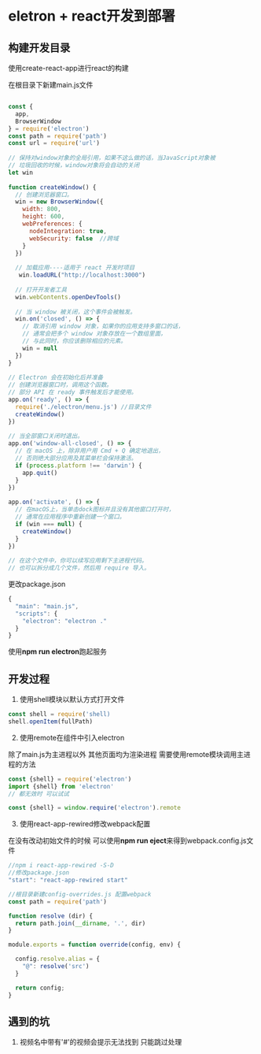 # eletron + react开发到部署

## 构建开发目录

使用create-react-app进行react的构建

在根目录下新建main.js文件

```js

const {
  app,
  BrowserWindow
} = require('electron')
const path = require('path')
const url = require('url')
 
// 保持对window对象的全局引用，如果不这么做的话，当JavaScript对象被
// 垃圾回收的时候，window对象将会自动的关闭
let win
 
function createWindow() {
  // 创建浏览器窗口。
  win = new BrowserWindow({
    width: 800,
    height: 600,
    webPreferences: {
      nodeIntegration: true,
      webSecurity: false  //跨域
    }
  })
 
  // 加载应用----适用于 react 开发时项目
   win.loadURL("http://localhost:3000")
 
  // 打开开发者工具
  win.webContents.openDevTools()
 
  // 当 window 被关闭，这个事件会被触发。
  win.on('closed', () => {
    // 取消引用 window 对象，如果你的应用支持多窗口的话，
    // 通常会把多个 window 对象存放在一个数组里面，
    // 与此同时，你应该删除相应的元素。
    win = null
  })
}
 
// Electron 会在初始化后并准备
// 创建浏览器窗口时，调用这个函数。
// 部分 API 在 ready 事件触发后才能使用。
app.on('ready', () => {
  require('./electron/menu.js') //目录文件
  createWindow()
})
 
// 当全部窗口关闭时退出。
app.on('window-all-closed', () => {
  // 在 macOS 上，除非用户用 Cmd + Q 确定地退出，
  // 否则绝大部分应用及其菜单栏会保持激活。
  if (process.platform !== 'darwin') {
    app.quit()
  }
})
 
app.on('activate', () => {
  // 在macOS上，当单击dock图标并且没有其他窗口打开时，
  // 通常在应用程序中重新创建一个窗口。
  if (win === null) {
    createWindow()
  }
})
 
// 在这个文件中，你可以续写应用剩下主进程代码。
// 也可以拆分成几个文件，然后用 require 导入。
```

更改package.json
```js
{
  "main": "main.js",
  "scripts": {
    "electron": "electron ."
  }
}
```

使用**npm run electron**跑起服务

## 开发过程

1. 使用shell模块以默认方式打开文件

```js
const shell = require('shell)
shell.openItem(fullPath)
```

2. 使用remote在组件中引入electron

除了main.js为主进程以外 其他页面均为渲染进程 需要使用remote模块调用主进程的方法
```js
const {shell} = require('electron')
import {shell} from 'electron'
// 都无效时 可以试试

const {shell} = window.require('electron').remote
```

3. 使用react-app-rewired修改webpack配置

在没有改动初始文件的时候 可以使用**npm run eject**来得到webpack.config.js文件

```js
//npm i react-app-rewired -S-D
//修改package.json
"start": "react-app-rewired start"

//根目录新建config-overrides.js 配置webpack
const path = require('path')

function resolve (dir) {
  return path.join(__dirname, '.', dir)
}

module.exports = function override(config, env) {

  config.resolve.alias = {
    "@": resolve('src')
  }

  return config;
}
```

## 遇到的坑

1. 视频名中带有'#'的视频会提示无法找到 只能跳过处理